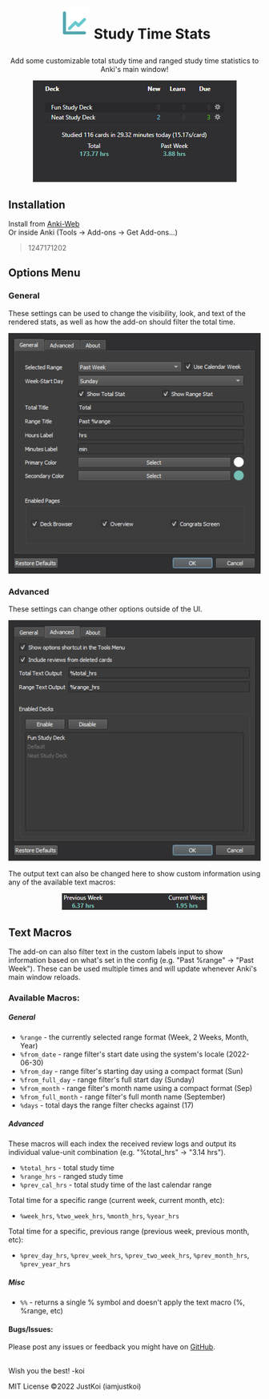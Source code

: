 # <p align="center"><img src="raw/stats_icon.svg"> Study Time Stats</p>
<p align="center">Add some customizable total study time and ranged study time statistics to Anki's main window!</p>  
<p align="center"><img src=".github/main_ui.png"></p>

## Installation  
Install from [Anki-Web](https://ankiweb.net/shared/info/1247171202)  
Or inside Anki (Tools -> Add-ons -> Get Add-ons...)
> 1247171202

## Options Menu  
### General
These settings can be used to change the visibility, look, and text of the rendered stats, as well as how the add-on should filter the total time.  
<p align="center"><img src=".github/options_general.png"></p>

### Advanced
These settings can change other options outside of the UI.
<p align="center"><img src=".github/options_advanced.png"></p>  

The output text can also be changed here to show custom information using any of the available text macros:
<p align="center"><img src=".github/custom_stat.png"></p>


## Text Macros
The add-on can also filter text in the custom labels input to show information based on what's set in the config (e.g. "Past %range" -> "Past Week"). These can be used multiple times and will update whenever Anki's main window reloads.

### Available Macros:
##### General
+ `%range` - the currently selected range format (Week, 2 Weeks, Month, Year)
+ `%from_date` - range filter's start date using the system's locale (2022-06-30)
+ `%from_day` - range filter's starting day using a compact format (Sun)
+ `%from_full_day` - range filter's full start day (Sunday)
+ `%from_month` - range filter's month name using a compact format (Sep)
+ `%from_full_month` - range filter's full month name (September)
+ `%days` - total days the range filter checks against (17)
##### Advanced
These macros will each index the received review logs and output its individual value-unit combination (e.g. "%total_hrs" -> "3.14 hrs").
+ `%total_hrs` - total study time
+ `%range_hrs` - ranged study time
+ `%prev_cal_hrs` - total study time of the last calendar range

Total time for a specific range (current week, current month, etc):
+ `%week_hrs`, `%two_week_hrs`, `%month_hrs`, `%year_hrs`

Total time for a specific, previous range (previous week, previous month, etc):
+ `%prev_day_hrs`, `%prev_week_hrs`, `%prev_two_week_hrs`, `%prev_month_hrs`, `%prev_year_hrs` 

##### Misc
+ `%%` - returns a single % symbol and doesn't apply the text macro (%, %range, etc)

#### Bugs/Issues:
Please post any issues or feedback you might have on [GitHub](https://github.com/iamjustkoi/StudyTimeStats/issues).
<br></br>  

Wish you the best! -koi

MIT License ©2022 JustKoi (iamjustkoi)

